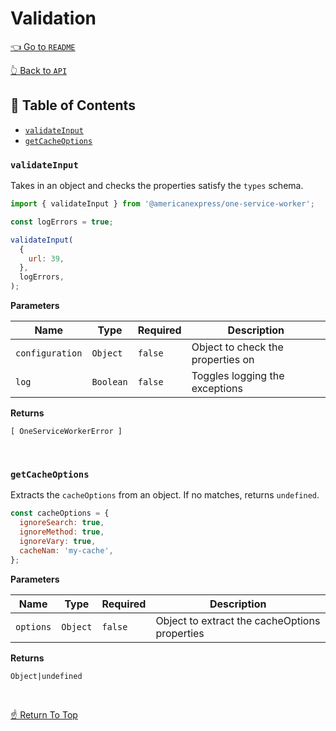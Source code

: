 # Validation
<!--ONE-DOCS-HIDE start-->
[👈 Go to `README`](../../README.md)

[👆 Back to `API`](./README.md)
<!--ONE-DOCS-HIDE end-->

## 📖 Table of Contents

- [`validateInput`](#-validateinput)
- [`getCacheOptions`](#-getcacheoptions)

### `validateInput`

Takes in an object and checks the properties satisfy the `types` schema.

```js
import { validateInput } from '@americanexpress/one-service-worker';

const logErrors = true;

validateInput(
  {
    url: 39,
  },
  logErrors,
);
```

**Parameters**

| Name | Type | Required | Description |
| --- | --- | --- | --- |
| `configuration` | `Object` | `false`  | Object to check the properties on |
| `log` | `Boolean` | `false` | Toggles logging the exceptions |

**Returns**

`[ OneServiceWorkerError ]`

&nbsp;

### `getCacheOptions`

Extracts the `cacheOptions` from an object. If no matches, returns `undefined`.

```js
const cacheOptions = {
  ignoreSearch: true,
  ignoreMethod: true,
  ignoreVary: true,
  cacheNam: 'my-cache',
};
```

**Parameters**

| Name | Type | Required | Description |
| --- | --- | --- | --- |
| `options` | `Object` | `false`  | Object to extract the cacheOptions properties |

**Returns**

`Object|undefined`

&nbsp;

[☝️ Return To Top](#-&#x1F4D6;-table-of-contents)
